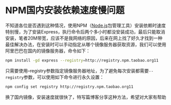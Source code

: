 # NPM国内安装依赖速度慢问题

不知道各位是否遇到这种情况，使用NPM（[Node.js](http://lib.csdn.net/base/nodejs)包管理工具）安装依赖时速度特别慢，为了安装Express，执行命令后两个多小时都没安装成功，最后只能取消安装，笔者20M带宽，应该不是我网络的原因，后来在网上找了好久才找到一种最佳解决办法，在安装时可以手动指定从哪个镜像服务器获取资源，我们可以使用阿里巴巴在国内的镜像服务器，命令如下：

```bash
npm install -gd express --registry=http://registry.npm.taobao.org11
```

只需要使用–registry参数指定镜像服务器地址，为了避免每次安装都需要`--registry`参数，可以使用如下命令进行永久设置：

```bash
npm config set registry http://registry.npm.taobao.org11
```

换了国内镜像，安装速度就很快了，特写篇博客分享这种方法，希望对大家有帮助
